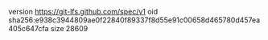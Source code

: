 version https://git-lfs.github.com/spec/v1
oid sha256:e938c3944809ae0f22840f89337f8d55e91c00658d465780d457ea405c647cfa
size 28609
